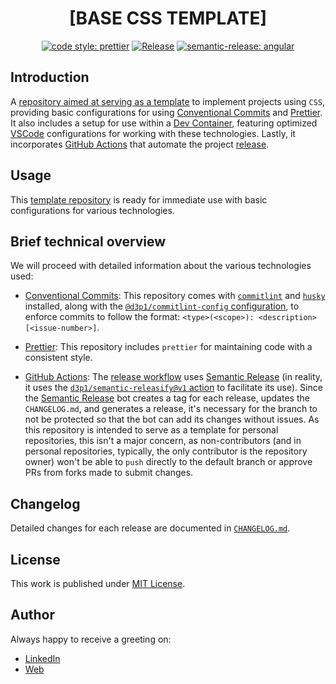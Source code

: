 <div align=center>

# [BASE CSS TEMPLATE]

[![code style: prettier](https://img.shields.io/badge/code_style-prettier-ff69b4.svg)](https://github.com/prettier/prettier)
[![Release](https://github.com/d3p1/base-css-template/actions/workflows/release.yml/badge.svg)](https://github.com/d3p1/base-css-template/actions/workflows/release.yml)
[![semantic-release: angular](https://img.shields.io/badge/semantic--release-angular-e10079?logo=semantic-release)](https://github.com/semantic-release/semantic-release)

</div>

## Introduction

A [repository aimed at serving as a template](https://docs.github.com/en/repositories/creating-and-managing-repositories/creating-a-repository-from-a-template) to implement projects using `CSS`, providing basic configurations for using [Conventional Commits](https://www.conventionalcommits.org/en/v1.0.0/) and [Prettier](https://prettier.io/). It also includes a setup for use within a [Dev Container](https://code.visualstudio.com/docs/devcontainers/containers), featuring optimized [VSCode](https://code.visualstudio.com/) configurations for working with these technologies. Lastly, it incorporates [GitHub Actions](https://github.com/features/actions) that automate the project [release](./.github/workflows/release.yml).

## Usage

This [template repository](https://docs.github.com/en/repositories/creating-and-managing-repositories/creating-a-repository-from-a-template) is ready for immediate use with basic configurations for various technologies.

## Brief technical overview

We will proceed with detailed information about the various technologies used:

- [Conventional Commits](https://www.conventionalcommits.org/en/v1.0.0/): This repository comes with [`commitlint`](https://commitlint.js.org/) and [`husky`](https://typicode.github.io/husky/) installed, along with the [`@d3p1/commitlint-config` configuration](https://github.com/d3p1/commitlint-config), to enforce commits to follow the format: `<type>(<scope>): <description> [<issue-number>]`.

- [Prettier](https://prettier.io/): This repository includes `prettier` for maintaining code with a consistent style.

- [GitHub Actions](https://github.com/features/actions): The [release workflow](.github/workflows/release.yml) uses [Semantic Release](https://github.com/semantic-release/semantic-release) (in reality, it uses the [`d3p1/semantic-releasify@v1` action](https://github.com/d3p1/semantic-releasify) to facilitate its use). Since the [Semantic Release](https://github.com/semantic-release/semantic-release) bot creates a tag for each release, updates the `CHANGELOG.md`, and generates a release, it's necessary for the branch to not be protected so that the bot can add its changes without issues. As this repository is intended to serve as a template for personal repositories, this isn't a major concern, as non-contributors (and in personal repositories, typically, the only contributor is the repository owner) won't be able to `push` directly to the default branch or approve PRs from forks made to submit changes.

## Changelog

Detailed changes for each release are documented in [`CHANGELOG.md`](./CHANGELOG.md).

## License

This work is published under [MIT License](./LICENSE).

## Author

Always happy to receive a greeting on:

- [LinkedIn](https://www.linkedin.com/in/cristian-marcelo-de-picciotto/)
- [Web](https://d3p1.dev/)
